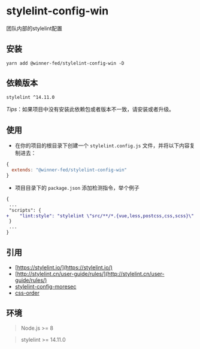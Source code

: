 # stylelint-config-win

团队内部的stylelint配置


## 安装

```shell
yarn add @winner-fed/stylelint-config-win -D
```  

##  依赖版本
```bash
stylelint ^14.11.0
```
*Tips*：如果项目中没有安装此依赖包或者版本不一致，请安装或者升级。 

## 使用

- 在你的项目的根目录下创建一个 `stylelint.config.js` 文件，并将以下内容复制进去：

```javascript
{
  extends: "@winner-fed/stylelint-config-win"
}
``` 

- 项目目录下的 `package.json` 添加检测指令，举个例子

```diff
{
 ...
 "scripts": {
+    "lint:style": "stylelint \"src/**/*.{vue,less,postcss,css,scss}\" --fix --cache --cache-location node_modules/.cache/stylelint/",
 }
 ...
}
``` 

## 引用

- [https://stylelint.io/](https://stylelint.io/)
- [http://stylelint.cn/user-guide/rules/](http://stylelint.cn/user-guide/rules/)
- [stylelint-config-moresec](https://github.com/MoresecFE/stylelint-config-moresec)
- [css-order](https://github.com/cklwblove/note-css-order)


## 环境

> Node.js >= 8

> stylelint >= 14.11.0
